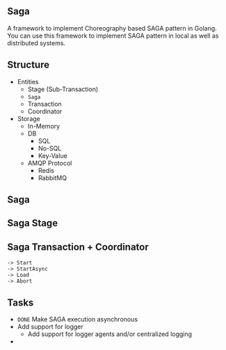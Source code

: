 ## Saga
A framework to implement Choreography based SAGA pattern in Golang. You can use this framework to implement SAGA pattern in local as well as distributed systems.


## Structure
- Entities
	- Stage (Sub-Transaction)
	- `Saga`
	- Transaction
	<!-- - Template -->
	- Coordinator
- Storage
	- In-Memory
	- DB
		- SQL
		- No-SQL
		- Key-Value
	- AMQP Protocol
		- Redis
		- RabbitMQ


## Saga
## Saga Stage
<!-- ## Saga Template -->
## Saga Transaction + Coordinator
<!-- ## Saga Coordinator -->
	-> Start
	-> StartAsync
	-> Load
	-> Abort

## Tasks
- `DONE` Make SAGA execution asynchronous
- Add support for logger
	- Add support for logger agents and/or centralized logging
- 